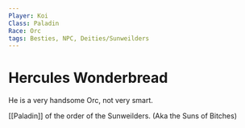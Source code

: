 ```yaml
---
Player: Koi
Class: Paladin
Race: Orc
tags: Besties, NPC, Deities/Sunweilders
---
```

# Hercules Wonderbread
He is a very handsome Orc, not very smart.

[[Paladin]] of the order of the Sunweilders. (Aka the Suns of Bitches)